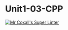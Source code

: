 # Unit1-03-CPP
[![Mr Coxall's Super Linter](https://github.com/ICS3U-Programming-PeterS/Unit1-03-CPP/workflows/Mr%20Coxall's%20Super%20Linter/badge.svg)](https://github.com/ICS3U-Programming-PeterS/Unit1-03-CPP/actions/)
